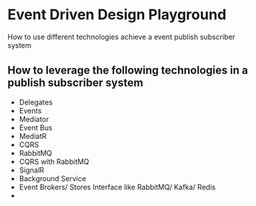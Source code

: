 # Event Driven Design Playground
How to use different technologies achieve a event publish subscriber system 

## How to leverage the following technologies in a publish subscriber system 
- Delegates
- Events
- Mediator
- Event Bus
- MediatR
- CQRS
- RabbitMQ
- CQRS with RabbitMQ
- SignalR
- Background Service
- Event Brokers/ Stores Interface like RabbitMQ/ Kafka/ Redis
- 
